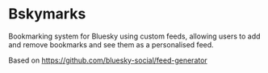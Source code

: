 # Bskymarks

Bookmarking system for Bluesky using custom feeds, allowing users to add and remove bookmarks and see them as a personalised feed.

Based on https://github.com/bluesky-social/feed-generator
